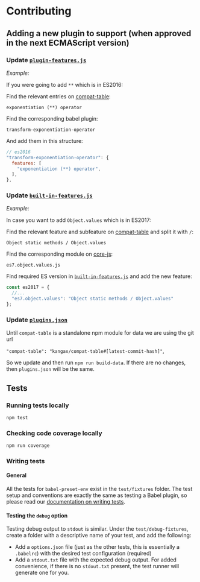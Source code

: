 # Contributing

## Adding a new plugin to support (when approved in the next ECMAScript version)

### Update [`plugin-features.js`](https://github.com/babel/babel-preset-env/blob/master/data/plugin-features.js)

_Example:_

If you were going to add `**` which is in ES2016:

Find the relevant entries on [compat-table](<https://kangax.github.io/compat-table/es2016plus/#test-exponentiation_(**)_operator>):

`exponentiation (**) operator`

Find the corresponding babel plugin:

`transform-exponentiation-operator`

And add them in this structure:

```js
// es2016
"transform-exponentiation-operator": {
  features: [
    "exponentiation (**) operator",
  ],
},
```

### Update [`built-in-features.js`](https://github.com/babel/babel-preset-env/blob/master/data/built-in-features.js)

_Example:_

In case you want to add `Object.values` which is in ES2017:

Find the relevant feature and subfeature on [compat-table](https://kangax.github.io/compat-table/es2016plus/#test-Object_static_methods_Object.values)
and split it with `/`:

`Object static methods / Object.values`

Find the corresponding module on [core-js](https://github.com/zloirock/core-js/tree/master/modules):

`es7.object.values.js`

Find required ES version in [`built-in-features.js`](https://github.com/babel/babel-preset-env/blob/master/data/built-in-features.js) and add the new feature:

```js
const es2017 = {
  //...
  "es7.object.values": "Object static methods / Object.values"
};
```

### Update [`plugins.json`](https://github.com/babel/babel-preset-env/blob/master/data/plugins.json)

Until `compat-table` is a standalone npm module for data we are using the git url

`"compat-table": "kangax/compat-table#[latest-commit-hash]"`,

So we update and then run `npm run build-data`. If there are no changes, then `plugins.json` will be the same.

## Tests

### Running tests locally

```bash
npm test
```

### Checking code coverage locally

```bash
npm run coverage
```

### Writing tests

#### General

All the tests for `babel-preset-env` exist in the `test/fixtures` folder. The
test setup and conventions are exactly the same as testing a Babel plugin, so
please read our [documentation on writing tests](https://github.com/babel/babel/blob/master/CONTRIBUTING.md#babel-plugin-x).

#### Testing the `debug` option

Testing debug output to `stdout` is similar. Under the `test/debug-fixtures`,
create a folder with a descriptive name of your test, and add the following:

- Add a `options.json` file (just as the other tests, this is essentially a
  `.babelrc`) with the desired test configuration (required)
- Add a `stdout.txt` file with the expected debug output. For added
  convenience, if there is no `stdout.txt` present, the test runner will
  generate one for you.
